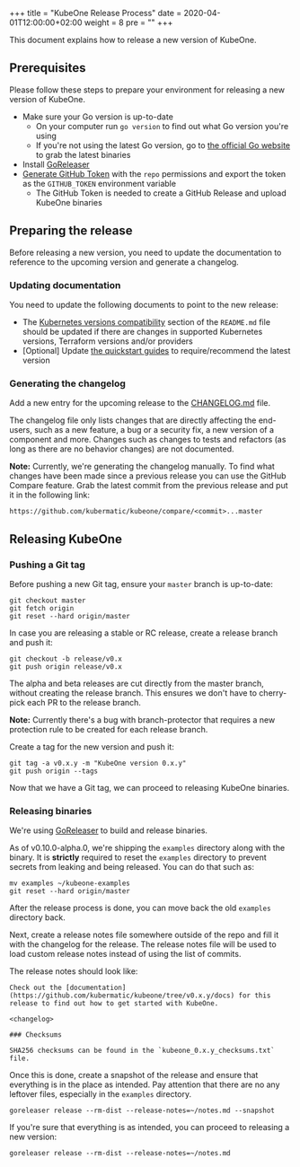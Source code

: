 +++
title = "KubeOne Release Process"
date = 2020-04-01T12:00:00+02:00
weight = 8
pre = "<b></b>"
+++

This document explains how to release a new version of KubeOne.

## Prerequisites

Please follow these steps to prepare your environment for releasing
a new version of KubeOne.

* Make sure your Go version is up-to-date
  * On your computer run `go version` to find out what
  Go version you're using
  * If you're not using the latest Go version, go to
  [the official Go website][1] to grab the latest binaries
* Install [GoReleaser][2]
* [Generate GitHub Token][3] with the `repo` permissions
and export the token as the `GITHUB_TOKEN` environment variable
  * The GitHub Token is needed to create a GitHub Release and
  upload KubeOne binaries

## Preparing the release

Before releasing a new version, you need to update the documentation
to reference to the upcoming version and generate a changelog.

### Updating documentation

You need to update the following documents to point to the new release:

* The [Kubernetes versions compatibility][5] section of the
`README.md` file should be updated if there are changes in supported
Kubernetes versions, Terraform versions and/or providers
* [Optional] Update [the quickstart guides][6] to require/recommend
the latest version

### Generating the changelog

Add a new entry for the upcoming release to the [CHANGELOG.md][7] file.

The changelog file only lists changes that are directly affecting
the end-users, such as a new feature, a bug or a security fix, a new
version of a component and more. Changes such as changes to tests and
refactors (as long as there are no behavior changes) are not documented.

**Note:** Currently, we're generating the changelog manually.
To find what changes have been made since a previous release
you can use the GitHub Compare feature. Grab the latest
commit from the previous release and put it in the
following link:
```
https://github.com/kubermatic/kubeone/compare/<commit>...master
```

## Releasing KubeOne

### Pushing a Git tag

Before pushing a new Git tag, ensure your `master` branch is up-to-date:

```
git checkout master
git fetch origin
git reset --hard origin/master
```

In case you are releasing a stable or RC release, create a release
branch and push it:

```
git checkout -b release/v0.x
git push origin release/v0.x
```

The alpha and beta releases are cut directly from the master branch,
without creating the release branch. This ensures we don't have to
cherry-pick each PR to the release branch.

**Note:** Currently there's a bug with branch-protector that
requires a new protection rule to be created for each release branch.

Create a tag for the new version and push it:

```
git tag -a v0.x.y -m "KubeOne version 0.x.y"
git push origin --tags
```

Now that we have a Git tag, we can proceed to releasing KubeOne binaries.

### Releasing binaries

We're using [GoReleaser][8] to build and release binaries.

As of v0.10.0-alpha.0, we're shipping the `examples` directory along with
the binary. It is **strictly** required to reset the `examples` directory
to prevent secrets from leaking and being released. You can do that such as:

```
mv examples ~/kubeone-examples
git reset --hard origin/master
```

After the release process is done, you can move back the old `examples` directory
back.

Next, create a release notes file somewhere outside of the repo and
fill it with the changelog for the release. The release notes file will be
used to load custom release notes instead of using the list of commits.

The release notes should look like:

```
Check out the [documentation](https://github.com/kubermatic/kubeone/tree/v0.x.y/docs) for this release to find out how to get started with KubeOne.

<changelog>

### Checksums

SHA256 checksums can be found in the `kubeone_0.x.y_checksums.txt` file.
```

Once this is done, create a snapshot of the release and ensure that everything
is in the place as intended. Pay attention that there are no any leftover files,
especially in the `examples` directory.

```
goreleaser release --rm-dist --release-notes=~/notes.md --snapshot
```

If you're sure that everything is as intended, you can proceed to releasing
a new version:

```
goreleaser release --rm-dist --release-notes=~/notes.md
```

[1]: https://golang.org/dl/
[2]: https://goreleaser.com/install/
[3]: https://help.github.com/en/articles/creating-a-personal-access-token-for-the-command-line
[4]: https://github.com/kubermatic/kubeone#installing-kubeone
[5]: https://github.com/kubermatic/kubeone#kubernetes-versions-compatibility
[6]: https://github.com/kubermatic/kubeone/tree/master/docs
[7]: https://github.com/kubermatic/kubeone/blob/master/CHANGELOG.md
[8]: https://goreleaser.com
